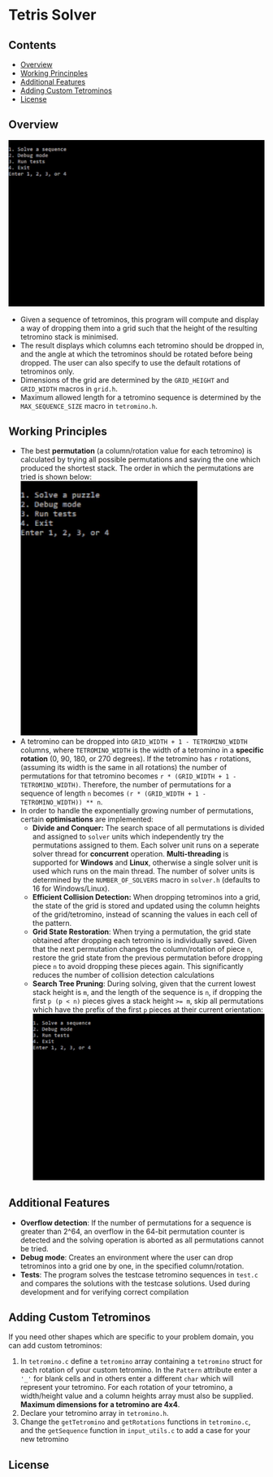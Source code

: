 # Tetris Solver

## Contents
- [Overview](https://github.com/tsen-dev/tetris-solver#overview)
- [Working Princinples](https://github.com/tsen-dev/tetris-solver#working-principles)
- [Additional Features](https://github.com/tsen-dev/tetris-solver#additional-features)
- [Adding Custom Tetrominos](https://github.com/tsen-dev/tetris-solver#add-custom-tetrominos)
- [License](https://github.com/tsen-dev/tetris-solver#license)

## Overview
![Overview Demo](readme_animations/overview_demo.gif)
- Given a sequence of tetrominos, this program will compute and display a way of dropping them into a grid such that the height of the resulting tetromino stack is minimised.
- The result displays which columns each tetromino should be dropped in, and the angle at which the tetrominos should be rotated before being dropped. The user can also specify to use the default rotations of tetrominos only.
- Dimensions of the grid are determined by the ```GRID_HEIGHT``` and ```GRID_WIDTH``` macros in ```grid.h```.
- Maximum allowed length for a tetromino sequence is determined by the ```MAX_SEQUENCE_SIZE``` macro in ```tetromino.h```.

## Working Principles
- The best **permutation** (a column/rotation value for each tetromino) is calculated by trying all possible permutations and saving the one which produced the shortest stack. The order in which the permutations are tried is shown below: ![Working Principles: Solving](readme_animations/working_principles_solving.gif)
- A tetromino can be dropped into ```GRID_WIDTH + 1 - TETROMINO_WIDTH``` columns, where ```TETROMINO_WIDTH``` is the width of a tetromino in a **specific rotation** (0, 90, 180, or 270 degrees). If the tetromino has ```r``` rotations, (assuming its width is the same in all rotations) the number of permutations for that tetromino becomes ```r * (GRID_WIDTH + 1 - TETROMINO_WIDTH)```. Therefore, the number of permutations for a sequence of length ```n``` becomes ```(r * (GRID_WIDTH + 1 - TETROMINO_WIDTH)) ** n```.
- In order to handle the exponentially growing number of permutations, certain **optimisations** are implemented:
    - **Divide and Conquer:** The search space of all permutations is divided and assigned to ```solver``` units which independently try the permutations assigned to them. Each solver unit runs on a seperate solver thread for **concurrent** operation. **Multi-threading** is supported for **Windows** and **Linux**, otherwise a single solver unit is used which runs on the main thread. The number of solver units is determined by the ```NUMBER_OF_SOLVERS``` macro in ```solver.h``` (defaults to 16 for Windows/Linux).
    - **Efficient Collision Detection:** When dropping tetrominos into a grid, the state of the grid is stored and updated using the column heights of the grid/tetromino, instead of scanning the values in each cell of the pattern.
    - **Grid State Restoration**: When trying a permutation, the grid state obtained after dropping each tetromino is individually saved. Given that the next permutation changes the column/rotation of piece ```n```, restore the grid state from the previous permutation before dropping piece ```n``` to avoid dropping these pieces again. This significantly reduces the number of collision detection calculations
    - **Search Tree Pruning**: During solving, given that the current lowest stack height is ```m```, and the length of the sequence is ```n```, if dropping the first ```p (p < n)``` pieces gives a stack height ```>= m```, skip all permutations which have the prefix of the first ```p``` pieces at their current orientation:
    ![Pruning Optimisation](readme_animations/working_principles_pruning_optimisation.gif)

## Additional Features
- **Overflow detection**: If the number of permutations for a sequence is greater than 2^64, an overflow in the 64-bit permutation counter is detected and the solving operation is aborted as all permutations cannot be tried.
- **Debug mode**: Creates an environment where the user can drop tetrominos into a grid one by one, in the specified column/rotation.  
- **Tests**: The program solves the testcase tetromino sequences in ```test.c``` and compares the solutions with the testcase solutions. Used during development and for verifying correct compilation


## Adding Custom Tetrominos
If you need other shapes which are specific to your problem domain, you can add custom tetrominos:
1. In ```tetromino.c``` define a ```tetromino``` array containing a ```tetromino``` struct for each rotation of your custom tetromino. In the ```Pattern``` attribute enter a ```'_'``` for blank cells and in others enter a different ```char``` which will represent your tetromino. For each rotation of your tetromino, a width/height value and a column heights array must also be supplied. **Maximum dimensions for a tetromino are 4x4**.
2. Declare your tetromino array in ```tetromino.h```.
3. Change the ```getTetromino``` and ```getRotations``` functions in ```tetromino.c```, and the ```getSequence``` function in ```input_utils.c``` to add a case for your new tetromino

## License